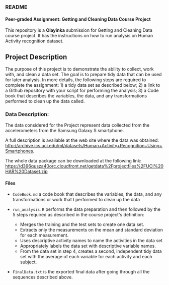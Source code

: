 ### README

#### Peer-graded Assignment: Getting and Cleaning Data Course Project

This repository is a **Olayinka** submission for Getting and Cleaning Data course project. It has the instructions on how to run analysis on Human Activity recognition dataset.

## Project Description
The purpose of this project is to demonstrate the ability to collect, work with, and clean a data set. The goal is to prepare tidy data that can be used for later analysis.
In more details, the following steps are required to complete the assignment: 1) a tidy data set as described below; 2) a link to a Github repository with your script for performing the analysis; 3) a Code book that describes the variables, the data, and any transformations performed to clean up the data called.

### Data Description:
The data considered for the Project represent data collected from the accelerometers from the Samsung Galaxy S smartphone.

A full description is available at the web site where the data was obtained: http://archive.ics.uci.edu/ml/datasets/Human+Activity+Recognition+Using+Smartphones.

The whole data package can be downloaded at the following link: https://d396qusza40orc.cloudfront.net/getdata%2Fprojectfiles%2FUCI%20HAR%20Dataset.zip

#### Files

* `CodeBook.md` a code book that describes the variables, the data, and any transformations or work that I performed to clean up the data

* `run_analysis.R` performs the data preparation and then followed by the 5 steps required as described in the course project's definition:
    + Merges the training and the test sets to create one data set.
    + Extracts only the measurements on the mean and standard deviation for each measurement.
    + Uses descriptive activity names to name the activities in the data set
    + Appropriately labels the data set with descriptive variable names.
    + From the data set in step 4, creates a second, independent tidy data set with the average of each variable for each activity and each subject.
    
* `FinalData.txt` is the exported final data after going through all the sequences described above.
